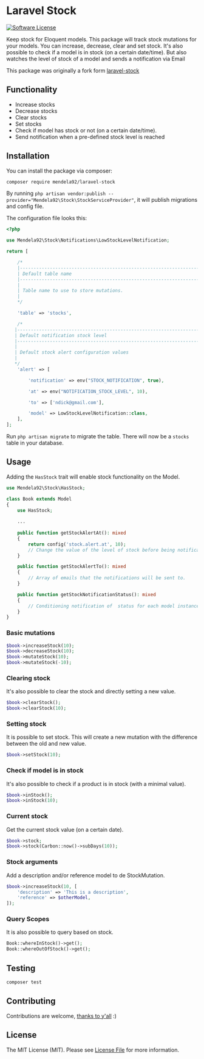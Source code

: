 # Laravel Stock

[//]: # ([![Latest Version on Packagist]&#40;https://img.shields.io/packagist/v/appstract/laravel-stock.svg?style=flat-square&#41;]&#40;https://packagist.org/packages/appstract/laravel-stock&#41;)

[//]: # ()

[//]: # ([![Total Downloads]&#40;https://img.shields.io/packagist/dt/appstract/laravel-stock.svg?style=flat-square&#41;]&#40;https://packagist.org/packages/appstract/laravel-stock&#41;)

[![Software License](https://img.shields.io/badge/license-MIT-brightgreen.svg?style=flat-square)](LICENSE.md)

[//]: # ([![Build Status]&#40;https://img.shields.io/travis/appstract/laravel-stock/master.svg?style=flat-square&#41;]&#40;https://travis-ci.org/appstract/laravel-stock&#41;)

Keep stock for Eloquent models. This package will track stock mutations for your models. You can increase, decrease,
clear and set stock. It's also possible to check if a model is in stock (on a certain date/time). But also watches the
level of stock of a model and sends a notification via Email

This package was originally a fork form [laravel-stock](https://github.com/appstract/laravel-stock)

## Functionality

* Increase stocks
* Decrease stocks
* Clear stocks
* Set stocks
* Check if model has stock or not (on a certain date/time).
* Send notification when a pre-defined stock level is reached

## Installation

You can install the package via composer:

``` bash
composer require mendela92/laravel-stock
```

By running `php artisan vendor:publish --provider="Mendela92\Stock\StockServiceProvider"`, it will publish migrations and config file. 

The configuration file looks this:
```php
<?php

use Mendela92\Stock\Notifications\LowStockLevelNotification;

return [

    /*
    |--------------------------------------------------------------------------
    | Default table name
    |--------------------------------------------------------------------------
    |
    | Table name to use to store mutations.
    |
    */

    'table' => 'stocks',

    /*
   |--------------------------------------------------------------------------
   | Default notification stock level
   |--------------------------------------------------------------------------
   |
   | Default stock alert configuration values
   |
   */
    'alert' => [

        'notification' => env("STOCK_NOTIFICATION", true),

        'at' => env("NOTIFICATION_STOCK_LEVEL", 10),

        'to' => ['ndick@gmail.com'],

        'model' => LowStockLevelNotification::class,
    ],
];


```
Run `php artisan migrate` to migrate the table. There will now be a `stocks`
table in your database.

## Usage

Adding the `HasStock` trait will enable stock functionality on the Model.

``` php
use Mendela92\Stock\HasStock;

class Book extends Model
{
    use HasStock;
    
    ...
    
    public function getStockAlertAt(): mixed
    {
        return config('stock.alert.at', 10);
        // Change the value of the level of stock before being notification is sent.
    }

    public function getStockAlertTo(): mixed
    {
        // Array of emails that the notifications will be sent to.
    }

    public function getStockNotificationStatus(): mixed
    {
        // Conditioning notification of  status for each model instance
    }
}
```

### Basic mutations

```php
$book->increaseStock(10);
$book->decreaseStock(10);
$book->mutateStock(10);
$book->mutateStock(-10);
```

### Clearing stock

It's also possible to clear the stock and directly setting a new value.

```php
$book->clearStock();
$book->clearStock(10);
```

### Setting stock

It is possible to set stock. This will create a new mutation with the difference between the old and new value.

```php
$book->setStock(10);
```

### Check if model is in stock

It's also possible to check if a product is in stock (with a minimal value).

```php
$book->inStock();
$book->inStock(10);
```

### Current stock

Get the current stock value (on a certain date).

```php
$book->stock;
$book->stock(Carbon::now()->subDays(10));
```

### Stock arguments

Add a description and/or reference model to de StockMutation.

```php
$book->increaseStock(10, [
    'description' => 'This is a description',
    'reference' => $otherModel,
]);
```

### Query Scopes

It is also possible to query based on stock.

```php
Book::whereInStock()->get();
Book::whereOutOfStock()->get();
```

## Testing

``` bash
composer test
```

## Contributing

Contributions are welcome, [thanks to y'all](https://github.com/mendela92/laravel-stock/graphs/contributors) :)

## License

The MIT License (MIT). Please see [License File](LICENSE.md) for more information.
